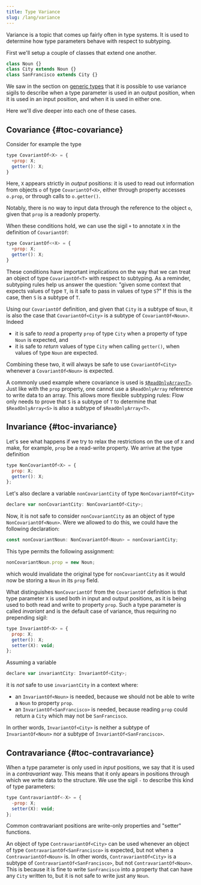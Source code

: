 ```yaml
---
title: Type Variance
slug: /lang/variance
---
```


Variance is a topic that comes up fairly often in type systems. It is used to determine
how type parameters behave with respect to subtyping.

First we'll setup a couple of classes that extend one another.

```js
class Noun {}
class City extends Noun {}
class SanFrancisco extends City {}
```

We saw in the section on [generic types](../../types/generics/#toc-variance-sigils)
that it is possible to
use variance sigils to describe when a type parameter is used in an output position,
when it is used in an input position, and when it is used in either one.

Here we'll dive deeper into each one of these cases.

## Covariance {#toc-covariance}

Consider for example the type
```js
type CovariantOf<X> = {
  +prop: X;
  getter(): X;
}
```
Here, `X` appears strictly in *output* positions: it is used to read out information
from objects `o` of type `CovariantOf<X>`, either through property accesses `o.prop`,
or through calls to `o.getter()`.

Notably, there is no way to input data through the reference to the object `o`,
given that `prop` is a readonly property.

When these conditions hold, we can use the sigil `+` to annotate `X` in the definition
of `CovariantOf`:
```js
type CovariantOf<+X> = {
  +prop: X;
  getter(): X;
}
```

These conditions have important implications on the way that we can treat an object
of type `CovariantOf<T>` with respect to subtyping. As a reminder, subtyping rules
help us answer the question: "given some context that expects values of type
`T`, is it safe to pass in values of type `S`?" If this is the case, then `S` is a
subtype of `T`.

Using our `CovariantOf` definition, and given that `City` is a subtype of `Noun`, it is
also the case that `CovariantOf<City>` is a subtype of `CovariantOf<Noun>`. Indeed
* it is safe to *read* a property `prop` of type `City` when a property
of type `Noun` is expected, and
* it is safe to *return* values of type `City` when calling `getter()`, when
values of type `Noun` are expected.

Combining these two, it will always be safe to use `CovariantOf<City>` whenever a
`CovariantOf<Noun>` is expected.

A commonly used example where covariance is used is [`$ReadOnlyArray<T>`](../../types/arrays/#toc-readonlyarray).
Just like with the `prop` property, one cannot use a `$ReadOnlyArray` reference to write data
to an array. This allows more flexible subtyping rules: Flow only needs to prove that
`S` is a subtype of `T` to determine that `$ReadOnlyArray<S>` is also a subtype
of `$ReadOnlyArray<T>`.


## Invariance {#toc-invariance}

Let's see what happens if we try to relax the restrictions on the use of `X` and make,
for example, `prop` be a read-write property. We arrive at the type definition
```js
type NonCovariantOf<X> = {
  prop: X;
  getter(): X;
};
```
Let's also declare a variable `nonCovariantCity` of type `NonCovariantOf<City>`
```js
declare var nonCovariantCity: NonCovariantOf<City>;
```
Now, it is not safe to consider `nonCovariantCity` as an object of type `NonCovariantOf<Noun>`.
Were we allowed to do this, we could have the following declaration:
```js
const nonCovariantNoun: NonCovariantOf<Noun> = nonCovariantCity;
```
This type permits the following assignment:
```js
nonCovariantNoun.prop = new Noun;
```
which would invalidate the original type for `nonCovariantCity` as it would now be storing
a `Noun` in its `prop` field.


What distinguishes `NonCovariantOf` from the `CovariantOf` definition is that type parameter `X` is used both
in input and output positions, as it is being used to both read and write to
property `prop`. Such a type parameter is called *invariant* and is the default case
of variance, thus requiring no prepending sigil:
```js
type InvariantOf<X> = {
  prop: X;
  getter(): X;
  setter(X): void;
};
```
Assuming a variable
```js
declare var invariantCity: InvariantOf<City>;
```
it is *not* safe to use `invariantCity` in a context where:
- an `InvariantOf<Noun>` is needed, because we should not be able to write a `Noun` to property
`prop`.
- an `InvariantOf<SanFrancisco>` is needed, because reading `prop` could return a `City` which
may not be `SanFrancisco`.

In orther words, `InvariantOf<City>` is neither a subtype of `InvariantOf<Noun>` nor
a subtype of `InvariantOf<SanFrancisco>`.


## Contravariance {#toc-contravariance}

When a type parameter is only used in *input* positions, we say that it is used in
a *contravariant* way. This means that it only apears in positions through which
we write data to the structure. We use the sigil `-` to describe this kind of type
parameters:

```js
type ContravariantOf<-X> = {
  -prop: X;
  setter(X): void;
};
```
Common contravariant positions are write-only properties and "setter" functions.

An object of type `ContravariantOf<City>` can be used whenever an object of type
`ContravariantOf<SanFrancisco>` is expected, but not when a `ContravariantOf<Noun>` is.
In other words, `ContravariantOf<City>` is a subtype of `ContravariantOf<SanFrancisco>`, but not
`ContravariantOf<Noun>`.
This is because it is fine to write `SanFrancisco` into a property that can have any `City` written
to, but it is not safe to write just any `Noun`.
